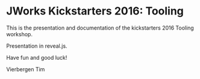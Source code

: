 # JWorks Kickstarters 2016: Tooling

This is the presentation and documentation of the kickstarters 2016 Tooling workshop.

Presentation in reveal.js.

Have fun and good luck!

Vierbergen Tim
